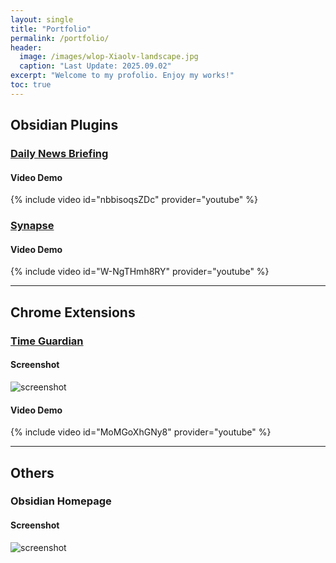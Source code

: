 ```yaml
---
layout: single
title: "Portfolio"
permalink: /portfolio/
header:
  image: /images/wlop-Xiaolv-landscape.jpg
  caption: "Last Update: 2025.09.02"
excerpt: "Welcome to my profolio. Enjoy my works!"
toc: true
---
```


## Obsidian Plugins

### [Daily News Briefing](https://github.com/ChenziqiAdam/Daily-News-Briefing)

#### Video Demo
{% include video id="nbbisoqsZDc" provider="youtube" %}


### [Synapse](https://github.com/ChenziqiAdam/Synapse)

#### Video Demo
{% include video id="W-NgTHmh8RY" provider="youtube" %}

---

## Chrome Extensions

### [Time Guardian](https://chromewebstore.google.com/detail/time-guardian/nooddbcedmaojbhgebdcjdnkjbojjjeb)

#### Screenshot
![screenshot](/images/time-guardian.png)

#### Video Demo
{% include video id="MoMGoXhGNy8" provider="youtube" %}

---

## Others

### Obsidian Homepage

#### Screenshot
![screenshot](/images/obsidian-homepage-dark.png)